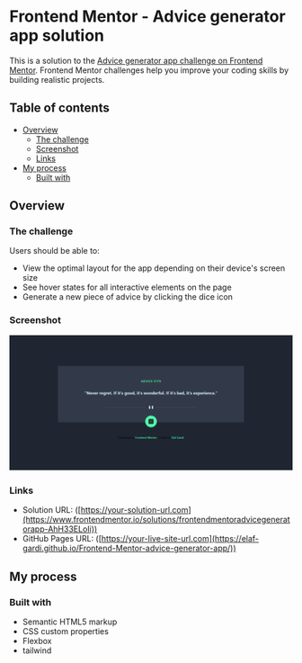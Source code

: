 # Frontend Mentor - Advice generator app solution

This is a solution to the [Advice generator app challenge on Frontend Mentor](https://www.frontendmentor.io/challenges/advice-generator-app-QdUG-13db). Frontend Mentor challenges help you improve your coding skills by building realistic projects.

## Table of contents

- [Overview](#overview)
  - [The challenge](#the-challenge)
  - [Screenshot](#screenshot)
  - [Links](#links)
- [My process](#my-process)
  - [Built with](#built-with)


## Overview

### The challenge

Users should be able to:

- View the optimal layout for the app depending on their device's screen size
- See hover states for all interactive elements on the page
- Generate a new piece of advice by clicking the dice icon

### Screenshot

![](./images/screenshotApp.png)


### Links

- Solution URL: ([https://your-solution-url.com](https://www.frontendmentor.io/solutions/frontendmentoradvicegeneratorapp-AhH33ELoIi))
- GitHub Pages URL: ([https://your-live-site-url.com](https://elaf-gardi.github.io/Frontend-Mentor-advice-generator-app/))

## My process

### Built with

- Semantic HTML5 markup
- CSS custom properties
- Flexbox
- tailwind
